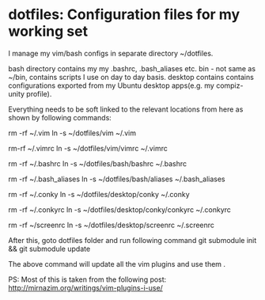 dotfiles: Configuration files for my working set
========

I manage my vim/bash configs in separate directory ~/dotfiles.

bash directory contains my my .bashrc, .bash_aliases etc. bin - not same as ~/bin, contains scripts I use on day to day basis. desktop contains contains configurations exported from my Ubuntu desktop apps(e.g. my compiz-unity profile).

Everything needs to be soft linked to the relevant locations from here as shown by following commands:

rm -rf ~/.vim
ln -s ~/dotfiles/vim ~/.vim           

rm-rf ~/.vimrc
ln -s ~/dotfiles/vim/vimrc ~/.vimrc

rm -rf ~/.bashrc
ln -s ~/dotfiles/bash/bashrc ~/.bashrc

rm -rf ~/.bash_aliases
ln -s ~/dotfiles/bash/aliases ~/.bash_aliases        

rm -rf ~/.conky
ln -s ~/dotfiles/desktop/conky ~/.conky           

rm -rf ~/.conkyrc
ln -s ~/dotfiles/desktop/conky/conkyrc ~/.conkyrc

rm -rf ~/screenrc
ln -s ~/dotfiles/desktop/screenrc ~/.screenrc



After this, goto dotfiles folder and run following command 
git submodule init && git submodule update

The above command will update all the vim plugins and use them .


PS: Most of this is taken from the following post:
http://mirnazim.org/writings/vim-plugins-i-use/
